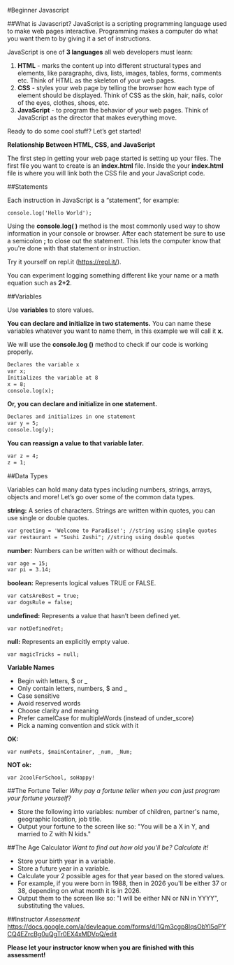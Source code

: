 #Beginner Javascript

##What is Javascript?
JavaScript is a scripting programming language used to make web pages interactive. Programming makes a computer do what you want them to by giving it a set of instructions.

JavaScript is one of **3 languages** all web developers must learn:
1. **HTML** - marks the content up into different structural types and elements, like paragraphs, divs, lists, images, tables, forms, comments etc. Think of HTML as the skeleton of your web pages.
2. **CSS** - styles your web page by telling the browser how each type of element should be displayed. Think of CSS as the skin, hair, nails, color of the eyes, clothes, shoes, etc.
3. **JavaScript** - to program the behavior of your web pages. Think of JavaScript as the director that makes everything move.

Ready to do some cool stuff? Let’s get started!

**Relationship Between HTML, CSS, and JavaScript**

The first step in getting your web page started is setting up your files. The first file you want to create is an **index.html** file. Inside the your **index.html** file is where you will link both the CSS file and your JavaScript code.

##Statements

Each instruction in JavaScript is a “statement”, for example:

```console.log('Hello World');```

Using the **console.log( )** method is the most commonly used way to show information in your console or browser. After each statement be sure to use a semicolon **;** to close out the statement. This lets the computer know that you're done with that statement or instruction.

Try it yourself on repl.it (https://repl.it/).

You can experiment logging something different like your name or a math equation such as **2+2**.

##Variables

Use **variables** to store values.

**You can declare and initialize in two statements.** You can name these variables whatever you want to name them, in this example we will call it **x**.

We will use the **console.log ()** method to check if our code is working properly.

```html
Declares the variable x
var x;
Initializes the variable at 8
x = 8;
console.log(x);
```

**Or, you can declare and initialize in one statement.**

```html
Declares and initializes in one statement
var y = 5;
console.log(y);
```

**You can reassign a value to that variable later.**

```html
var z = 4;
z = 1;
```

##Data Types

Variables can hold many data types including numbers, strings, arrays, objects and more! Let’s go over some of the common data types.

**string:** A series of characters. Strings are written within quotes, you can use single or double quotes.

```html
var greeting = 'Welcome to Paradise!'; //string using single quotes
var restaurant = "Sushi Zushi"; //string using double quotes
```

**number:** Numbers can be written with or without decimals.

```html
var age = 15;
var pi = 3.14;
```

**boolean:** Represents logical values TRUE or FALSE.

```html
var catsAreBest = true;
var dogsRule = false;
```

**undefined:** Represents a value that hasn’t been defined yet.

```var notDefinedYet;```

**null:**  Represents an explicitly empty value.

```var magicTricks = null;```

**Variable Names**
+ Begin with letters, $ or _
+ Only contain letters, numbers, $ and _
+ Case sensitive
+ Avoid reserved words
+ Choose clarity and meaning
+ Prefer camelCase for multipleWords (instead of under_score)
+ Pick a naming convention and stick with it

**OK:**

```var numPets, $mainContainer, _num, _Num;```

**NOT ok:**

```var 2coolForSchool, soHappy!```

##The Fortune Teller
_Why pay a fortune teller when you can just program your fortune yourself?_
+ Store the following into variables: number of children, partner's name, geographic location, job title.
+ Output your fortune to the screen like so: "You will be a X in Y, and married to Z with N kids."


##The Age Calculator
_Want to find out how old you'll be? Calculate it!_
+ Store your birth year in a variable.
+ Store a future year in a variable.
+ Calculate your 2 possible ages for that year based on the stored values.
+ For example, if you were born in 1988, then in 2026 you'll be either 37 or 38, depending on what month it is in 2026.
+ Output them to the screen like so: "I will be either NN or NN in YYYY", substituting the values.

##Instructor
_Assessment_
https://docs.google.com/a/devleague.com/forms/d/1Qm3cgp8IqsObYl5qPYCQ4EZrcBg0uQgTr0EX4xMDVpQ/edit

**Please let your instructor know when you are finished with this assessment!**